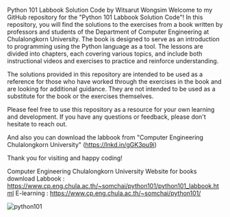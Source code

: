 Python 101 Labbook Solution Code by Witsarut Wongsim
Welcome to my GitHub repository for the "Python 101 Labbook Solution Code"!
In this repository, you will find the solutions to the exercises from a book written by professors and students of the Department of Computer Engineering at Chulalongkorn University. The book is designed to serve as an introduction to programming using the Python language as a tool. The lessons are divided into chapters, each covering various topics, and include both instructional videos and exercises to practice and reinforce understanding.

The solutions provided in this repository are intended to be used as a reference for those who have worked through the exercises in the book and are looking for additional guidance. They are not intended to be used as a substitute for the book or the exercises themselves.

Please feel free to use this repository as a resource for your own learning and development. If you have any questions or feedback, please don't hesitate to reach out.

And also you can download the labbook from "Computer Engineering Chulalongkorn University" (https://lnkd.in/gGK3pu9i)

Thank you for visiting and happy coding!

Computer Engineering Chulalongkorn University Website for books download 
Labbook : https://www.cp.eng.chula.ac.th/~somchai/python101/python101_labbook.html
E-learning : https://www.cp.eng.chula.ac.th/~somchai/python101/

![python101](https://user-images.githubusercontent.com/61573397/213209551-7944e6f6-b681-4aee-b236-4374682fbe7d.JPG)
